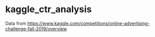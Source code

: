 # kaggle_ctr_analysis
Data from https://www.kaggle.com/competitions/online-advertising-challenge-fall-2019/overview